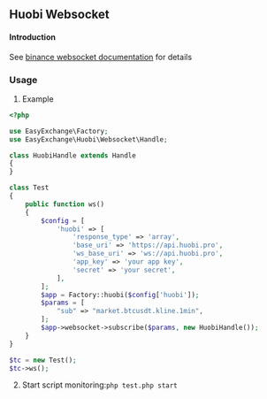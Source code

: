 ## Huobi Websocket

#### Introduction

See [binance websocket documentation](binance_websocket.md) for details

### Usage

1. Example

```php
<?php

use EasyExchange\Factory;
use EasyExchange\Huobi\Websocket\Handle;

class HuobiHandle extends Handle
{
}

class Test
{
    public function ws()
    {
        $config = [
            'huobi' => [
                'response_type' => 'array',
                'base_uri' => 'https://api.huobi.pro',
                'ws_base_uri' => 'ws://api.huobi.pro',
                'app_key' => 'your app key',
                'secret' => 'your secret',
            ],
        ];
        $app = Factory::huobi($config['huobi']);
        $params = [
            "sub" => "market.btcusdt.kline.1min",
        ];
        $app->websocket->subscribe($params, new HuobiHandle());
    }
}

$tc = new Test();
$tc->ws();
```

2. Start script monitoring:`php test.php start`
